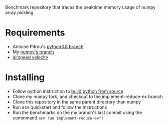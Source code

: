 Benchmark repository that traces the peaktime memory usage of numpy array pickling

# Requirements

* Antoine Pitrou's [python3.8 branch](https://github.com/pitrou/cpython/tree/pickle5)
* My [numpy's branch](https://github.com/pierreglaser/numpy/tree/implement-reduce-ex)
* [airspeed velocity](https://asv.readthedocs.io/en/stable/)


# Installing

* Follow python instruction to [build python from source](https://docs.python.org/3/using/unix.html)
* Clone my numpy fork, and checkout to the implement-reduce-ex branch
* Clone this repository in the same parent directory than numpy
* Run asv quickstart and follow the instructions
* Run the benchmarks on the my branch's last commit using the commmand `asv run implement-reduce-ex^!` 
